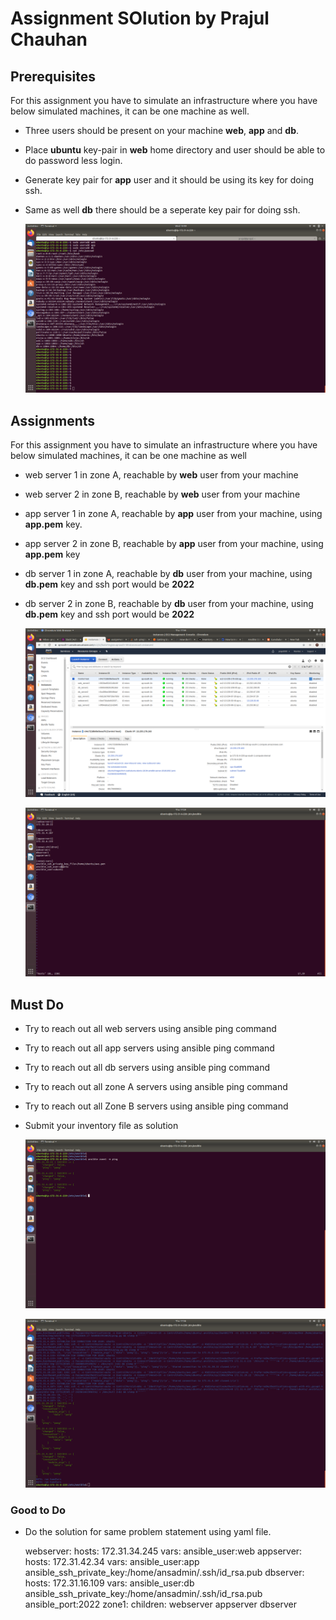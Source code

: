 # Assignment SOlution by Prajul Chauhan

## Prerequisites
For this assignment you have to simulate an infrastructure where you have below simulated machines, it can be one machine as well.
- Three users should be present on your machine **web**, **app** and **db**.
- Place **ubuntu** key-pair in **web** home directory and user should be able to do password less login.
- Generate key pair for **app** user and it should be using its key for doing ssh.
- Same as well **db** there should be a seperate key pair for doing ssh.


	
	![image](image/1.png)



## Assignments
For this assignment you have to simulate an infrastructure where you have below simulated machines, it can be one machine as well
* web server 1 in zone A, reachable by **web** user from your machine
* web server 2 in zone B, reachable by **web** user from your machine
* app server 1 in zone A, reachable by **app** user from your machine, using **app.pem** key.
* app server 2 in zone B, reachable by **app** user from your machine, using **app.pem** key
* db server 1 in zone A, reachable by **db** user from your machine, using **db.pem** key and ssh port would be **2022** 
* db server 2 in zone B, reachable by **db** user from your machine, using **db.pem** key and ssh port would be **2022** 




	![image](image/2.png)




	![image](image/3.png)




## Must Do
* Try to reach out all web servers using ansible ping command
* Try to reach out all app servers using ansible ping command
* Try to reach out all db servers using ansible ping command
* Try to reach out all zone A servers using ansible ping command
* Try to reach out all Zone B servers using ansible ping command
* Submit your inventory file as solution


	
	![image](image/4.png)



	![image](image/5.png)



### Good to Do
* Do the solution for same problem statement using yaml file.

	webserver:
        hosts:
          172.31.34.245
        vars:
          ansible_user:web
     	appserver:
         hosts:
           172.31.42.34
         vars:
           ansible_user:app
           ansible_ssh_private_key:/home/ansadmin/.ssh/id_rsa.pub
      	dbserver:
         hosts:
           172.31.16.109
         vars:
           ansible_user:db
           ansible_ssh_private_key:/home/ansadmin/.ssh/id_rsa.pub
           ansible_port:2022
       	zone1:
          children:
            webserver
            appserver
            dbserver
